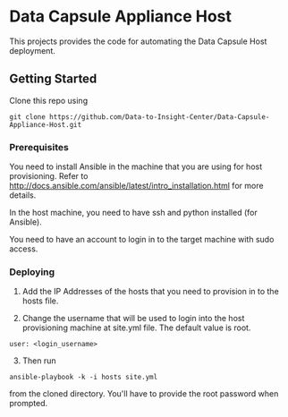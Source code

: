 # Data Capsule Appliance Host

This projects provides the code for automating the Data Capsule Host deployment. 

## Getting Started

Clone this repo using 

```
git clone https://github.com/Data-to-Insight-Center/Data-Capsule-Appliance-Host.git
```

### Prerequisites

You need to install Ansible in the machine that you are using for host provisioning. Refer to http://docs.ansible.com/ansible/latest/intro_installation.html for more details. 

In the host machine, you need to have ssh and python installed (for Ansible).

You need to have an account to login in to the target machine with sudo access. 

### Deploying

1. Add the IP Addresses of the hosts that you need to provision in to the hosts file. 

2. Change the username that will be used to login into the host provisioning machine at site.yml file. The default value is root. 

```
user: <login_username>
```

3. Then run 

```
ansible-playbook -k -i hosts site.yml
```

from the cloned directory. You'll have to provide the root password when prompted. 
